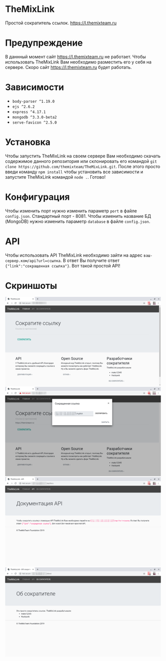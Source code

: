 # TheMixLink
Простой сократитель ссылок. https://l.themixteam.ru

# Предупреждение
В даннный момент сайт https://l.themixteam.ru не работает. Чтобы использовать TheMixLink Вам необходимо разместить его у себя на сервере. Скоро сайт https://l.themixteam.ru будет работать.

# Зависимости
- `body-parser ^1.19.0`
- `ejs ^2.6.2`
- `express ^4.17.1`
- `mongodb ^3.3.0-beta2`
- `serve-favicon ^2.5.0`

# Установка
Чтобы запустить TheMixLink на своем сервере Вам необходимо скачать содержимое данного репозитория или склонировать его командой `git clone https://github.com/themixteam/TheMixLink.git`. После этого просто введи команду `npm install` чтобы установить все зависимости и запустите TheMixLink командой `node .`. Готово!

# Конфигурация
Чтобы изменить порт нужно изменить параметр `port` в файле `config.json`. Стандартный порт - 8081. Чтобы изменить название БД (MongoDB) нужно изменить параметр `database` в файле `config.json`.

# API
Чтобы использовать API TheMixLink необходимо зайти на адрес `ваш-сервер.ком/api?url=ссылка`. В ответ Вы получите ответ `{"link":"сокращенная ссылка"}`. Вот такой простой API!

# Скриншоты
![Главная страница TheMixLink](https://raw.githubusercontent.com/themixteam/TheMixLink/master/github_images/main.png "Главная страница")
![Главная страница TheMixLink с диалогом](https://raw.githubusercontent.com/themixteam/TheMixLink/master/github_images/main_link.png "Главная страница с диалогом")
![Страница TheMixLink с пояснением работы API](https://raw.githubusercontent.com/themixteam/TheMixLink/master/github_images/api.png "Страница с пояснением работы API")
![Страница TheMixLink об сократителе](https://raw.githubusercontent.com/themixteam/TheMixLink/master/github_images/about.png "Страница об сократителе")
